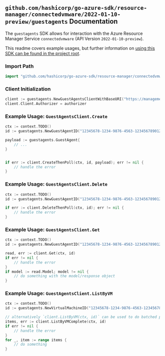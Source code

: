 
## `github.com/hashicorp/go-azure-sdk/resource-manager/connectedvmware/2022-01-10-preview/guestagents` Documentation

The `guestagents` SDK allows for interaction with the Azure Resource Manager Service `connectedvmware` (API Version `2022-01-10-preview`).

This readme covers example usages, but further information on [using this SDK can be found in the project root](https://github.com/hashicorp/go-azure-sdk/tree/main/docs).

### Import Path

```go
import "github.com/hashicorp/go-azure-sdk/resource-manager/connectedvmware/2022-01-10-preview/guestagents"
```


### Client Initialization

```go
client := guestagents.NewGuestAgentsClientWithBaseURI("https://management.azure.com")
client.Client.Authorizer = authorizer
```


### Example Usage: `GuestAgentsClient.Create`

```go
ctx := context.TODO()
id := guestagents.NewGuestAgentID("12345678-1234-9876-4563-123456789012", "example-resource-group", "virtualMachineValue", "guestAgentValue")

payload := guestagents.GuestAgent{
	// ...
}


if err := client.CreateThenPoll(ctx, id, payload); err != nil {
	// handle the error
}
```


### Example Usage: `GuestAgentsClient.Delete`

```go
ctx := context.TODO()
id := guestagents.NewGuestAgentID("12345678-1234-9876-4563-123456789012", "example-resource-group", "virtualMachineValue", "guestAgentValue")

if err := client.DeleteThenPoll(ctx, id); err != nil {
	// handle the error
}
```


### Example Usage: `GuestAgentsClient.Get`

```go
ctx := context.TODO()
id := guestagents.NewGuestAgentID("12345678-1234-9876-4563-123456789012", "example-resource-group", "virtualMachineValue", "guestAgentValue")

read, err := client.Get(ctx, id)
if err != nil {
	// handle the error
}
if model := read.Model; model != nil {
	// do something with the model/response object
}
```


### Example Usage: `GuestAgentsClient.ListByVM`

```go
ctx := context.TODO()
id := guestagents.NewVirtualMachineID("12345678-1234-9876-4563-123456789012", "example-resource-group", "virtualMachineValue")

// alternatively `client.ListByVM(ctx, id)` can be used to do batched pagination
items, err := client.ListByVMComplete(ctx, id)
if err != nil {
	// handle the error
}
for _, item := range items {
	// do something
}
```
